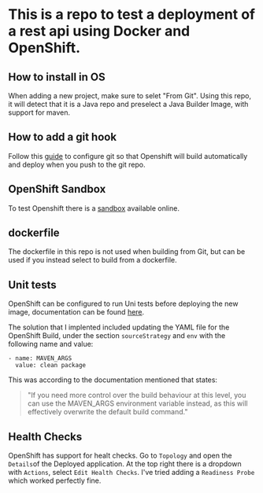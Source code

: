 # This is a repo to test a deployment of a rest api using Docker and OpenShift.

## How to install in OS

When adding a new project, make sure to selet "From Git". Using this repo, it will detect that it is a Java repo and preselect a Java Builder Image, with support for maven.

## How to add a git hook

Follow this [guide](https://docs.openshift.com/container-platform/3.6/dev_guide/builds/triggering_builds.html) to configure git so that Openshift will build automatically and deploy when you push to the git repo.

## OpenShift Sandbox
To test Openshift there is a [sandbox](https://developers.redhat.com/developer-sandbox) available online.

## dockerfile
The dockerfile in this repo is not used when building from Git, but can be used if you instead select to build from a dockerfile.

## Unit tests

OpenShift can be configured to run Uni tests before deploying the new image, documentation can be found [here](https://www.openshift.com/blog/maven-multi-module-projects-and-openshift).

The solution that I implented included updating the YAML file for the OpenShift Build, under the section `sourceStrategy` and `env`
with the following name and value:
``` 
- name: MAVEN_ARGS
  value: clean package
```

This was according to the documentation mentioned that states: 

> "If you need more control over the build behaviour at this level, you can use the MAVEN_ARGS environment variable instead, as this will effectively overwrite the default build command."

## Health Checks

OpenShift has support for healt checks. Go to `Topology` and open the `Details`of the Deployed application. At the top 
right there is a dropdown with `Actions`, select `Edit Health Checks`. I've tried adding a `Readiness Probe` which worked 
perfectly fine.